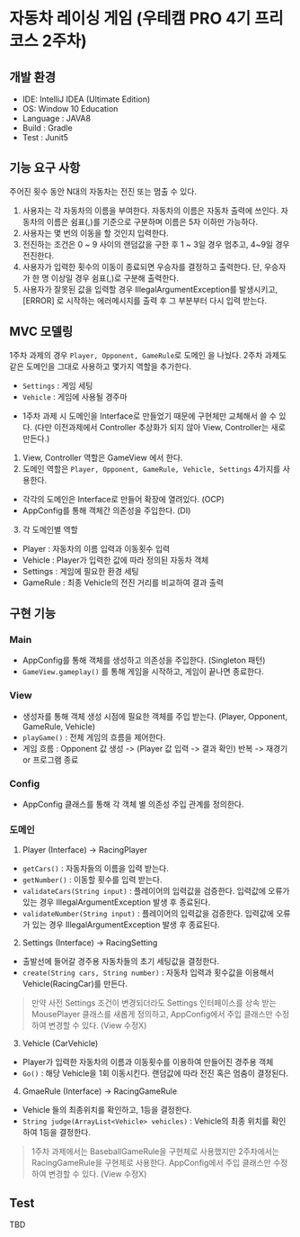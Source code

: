 # 자동차 레이싱 게임 (우테캠 PRO 4기 프리코스 2주차)
## 개발 환경
- IDE: IntelliJ IDEA (Ultimate Edition)
- OS: Window 10 Education
- Language : JAVA8
- Build : Gradle
- Test : Junit5

## 기능 요구 사항
주어진 횟수 동안 N대의 자동차는 전진 또는 멈출 수 있다.

1. 사용자는 각 자동차의 이름을 부여한다. 자동차의 이름은 자동차 출력에 쓰인다.
자동차의 이름은 쉼표(,)를 기준으로 구분하며 이름은 5자 이하만 가능하다.
2. 사용자는 몇 번의 이동을 할 것인지 입력한다.
3. 전진하는 조건은 0 ~ 9 사이의 랜덤값을 구한 후 1 ~ 3일 경우 멈추고, 4~9일 경우 전진한다.
4. 사용자가 입력한 횟수의 이동이 종료되면 우승자를 결정하고 출력한다.
단, 우승자가 한 명 이상일 경우 쉼표(,)로 구분해 출력한다.
5. 사용자가 잘못된 값을 입력할 경우 IllegalArgumentException를 발생시키고,
[ERROR] 로 시작하는 에러메시지를 출력 후 그 부분부터 다시 입력 받는다.

## MVC 모델링
1주차 과제의 경우 `Player, Opponent, GameRule`로 도메인 을 나눴다.
2주차 과제도 같은 도메인을 그대로 사용하고 몇가지 역할을 추가한다.
- `Settings` : 게임 세팅
- `Vehicle` : 게임에 사용될 경주마
* 1주차 과제 시 도메인을 Interface로 만들었기 때문에 구현체만 교체해서 쓸 수 있다.
(다만 이전과제에서 Controller 추상화가 되지 않아 View, Controller는 새로 만든다.)

1. View, Controller 역할은 GameView 에서 한다.
2. 도메인 역할은 `Player, Opponent, GameRule, Vehicle, Settings` 4가지를 사용한다.
- 각각의 도메인은 Interface로 만들어 확장에 열려있다. (OCP)
- AppConfig를 통해 객체간 의존성을 주입한다. (DI)
3. 각 도메인별 역할
- Player : 자동차의 이름 입력과 이동횟수 입력
- Vehicle : Player가 입력한 값에 따라 정의된 자동차 객체
- Settings : 게임에 필요한 환경 세팅
- GameRule : 최종 Vehicle의 전진 거리를 비교하여 결과 출력

## 구현 기능
### Main
- AppConfig를 통해 객체를 생성하고 의존성을 주입한다. (Singleton 패턴)
- `GameView.gameplay()` 를 통해 게임을 시작하고, 게임이 끝나면 종료한다.

### View
- 생성자를 통해 객체 생성 시점에 필요한 객체를 주입 받는다. (Player, Opponent, GameRule, Vehicle)
- `playGame()` : 전체 게임의 흐름을 제어한다.
- 게임 흐름 : Opponent 값 생성 -> (Player 값 입력 -> 결과 확인) 반복 -> 재경기 or 프로그램 종료

### Config
- AppConfig 클래스를 통해 각 객체 별 의존성 주입 관계를 정의한다.

### 도메인
1. Player (Interface) -> RacingPlayer
- `getCars()` : 자동차들의 이름을 입력 받는다.
- `getNumber()` : 이동할 횟수를 입력 받는다.
- `validateCars(String input)` : 플레이어의 입력값을 검증한다. 입력값에 오류가 있는 경우 IllegalArgumentException 발생 후 종료된다.
- `validateNumber(String input)` : 플레이어의 입력값을 검증한다. 입력값에 오류가 있는 경우 IllegalArgumentException 발생 후 종료된다.

2. Settings (Interface) -> RacingSetting
- 출발선에 들어갈 경주용 자동차들의 초기 세팅값을 결정한다.
- `create(String cars, String number)` : 자동차 입력과 횟수값을 이용해서 Vehicle(RacingCar)를 만든다.
> 만약 사전 Settings 조건이 변경되더라도 Settings 인터페이스를 상속 받는 MousePlayer 클래스를 새롭게 정의하고,
> AppConfig에서 주입 클래스만 수정하여 변경할 수 있다. (View 수정X)

3. Vehicle (CarVehicle)
- Player가 입력한 자동차의 이름과 이동횟수를 이용하여 만들어진 경주용 객체
- `Go()` : 해당 Vehicle을 1회 이동시킨다. 랜덤값에 따라 전진 혹은 멈춤이 결정된다.

4. GmaeRule (Interface) -> RacingGameRule
- Vehicle 들의 최종위치를 확인하고, 1등을 결정한다.
- `String judge(ArrayList<Vehicle> vehicles)` : Vehicle의 최종 위치를 확인하여 1등을 결정한다.
> 1주차 과제에서는 BaseballGameRule을 구현체로 사용했지만 2주차에서는 RacingGameRule을 구현체로 사용한다.
> AppConfig에서 주입 클래스만 수정하여 변경할 수 있다. (View 수정X)

## Test
TBD

